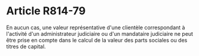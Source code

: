 # Article R814-79

<p>En aucun cas, une valeur représentative d'une clientèle correspondant à l'activité d'un administrateur judiciaire ou d'un mandataire judiciaire ne peut être prise en compte dans le calcul de la valeur des parts sociales ou des titres de capital.</p>